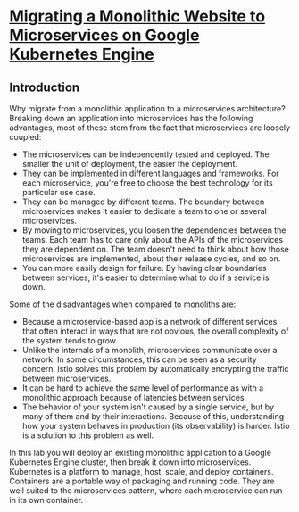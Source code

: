 # [Migrating a Monolithic Website to Microservices on Google Kubernetes Engine](https://www.qwiklabs.com/focuses/11953?parent=catalog)

## Introduction

Why migrate from a monolithic application to a microservices architecture? Breaking down an application into microservices has the following advantages, most of these stem from the fact that microservices are loosely coupled:

* The microservices can be independently tested and deployed. The smaller the unit of deployment, the easier the deployment.
* They can be implemented in different languages and frameworks. For each microservice, you're free to choose the best technology for its particular use case.
* They can be managed by different teams. The boundary between microservices makes it easier to dedicate a team to one or several microservices.
* By moving to microservices, you loosen the dependencies between the teams. Each team has to care only about the APIs of the microservices they are dependent on. The team doesn't need to think about how those microservices are implemented, about their release cycles, and so on.
* You can more easily design for failure. By having clear boundaries between services, it's easier to determine what to do if a service is down.

Some of the disadvantages when compared to monoliths are:

* Because a microservice-based app is a network of different services that often interact in ways that are not obvious, the overall complexity of the system tends to grow.
* Unlike the internals of a monolith, microservices communicate over a network. In some circumstances, this can be seen as a security concern. Istio solves this problem by automatically encrypting the traffic between microservices.
* It can be hard to achieve the same level of performance as with a monolithic approach because of latencies between services.
* The behavior of your system isn't caused by a single service, but by many of them and by their interactions. Because of this, understanding how your system behaves in production (its observability) is harder. Istio is a solution to this problem as well.

In this lab you will deploy an existing monolithic application to a Google Kubernetes Engine cluster, then break it down into microservices. Kubernetes is a platform to manage, host, scale, and deploy containers. Containers are a portable way of packaging and running code. They are well suited to the microservices pattern, where each microservice can run in its own container. 